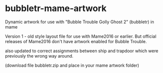# bubbletr-mame-artwork
Dynamic artwork for use with "Bubble Trouble Golly Ghost 2" (bubbletr) in mame

Version 1 - old style layout file for use with Mame2016 or earlier.
But official releases of Mame2016 don't have artwork enabled for Bubble Trouble.

also updated to correct assignments between ship and trapdoor which were previously the wrong way around.


(download file bubbletr.zip and place in your mame artwork folder)
